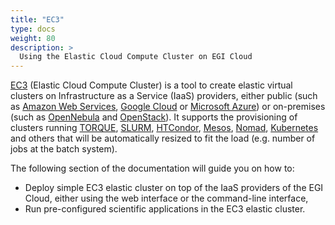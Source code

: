 ```yaml
---
title: "EC3"
type: docs
weight: 80
description: >
  Using the Elastic Cloud Compute Cluster on EGI Cloud
---
```


[EC3](http://servproject.i3m.upv.es/ec3/) (Elastic Cloud Compute Cluster) is a
tool to create elastic virtual clusters on Infrastructure as a Service (IaaS)
providers, either public (such as
[Amazon Web Services](https://aws.amazon.com/),
[Google Cloud](http://cloud.google.com/) or
[Microsoft Azure](http://azure.microsoft.com/)) or on-premises (such as
[OpenNebula](http://www.opennebula.org/) and
[OpenStack](http://www.openstack.org/)). It supports the provisioning of
clusters running [TORQUE](https://github.com/adaptivecomputing/torque),
[SLURM](http://slurm.schedmd.com/),
[HTCondor](https://research.cs.wisc.edu/htcondor/),
[Mesos](http://mesos.apache.org/), [Nomad](https://www.nomadproject.io/),
[Kubernetes](https://kubernetes.io/) and others that will be automatically
resized to fit the load (e.g. number of jobs at the batch system).

The following section of the documentation will guide you on how to:

- Deploy simple EC3 elastic cluster on top of the IaaS providers of the EGI
  Cloud, either using the web interface or the command-line interface,
- Run pre-configured scientific applications in the EC3 elastic cluster.
